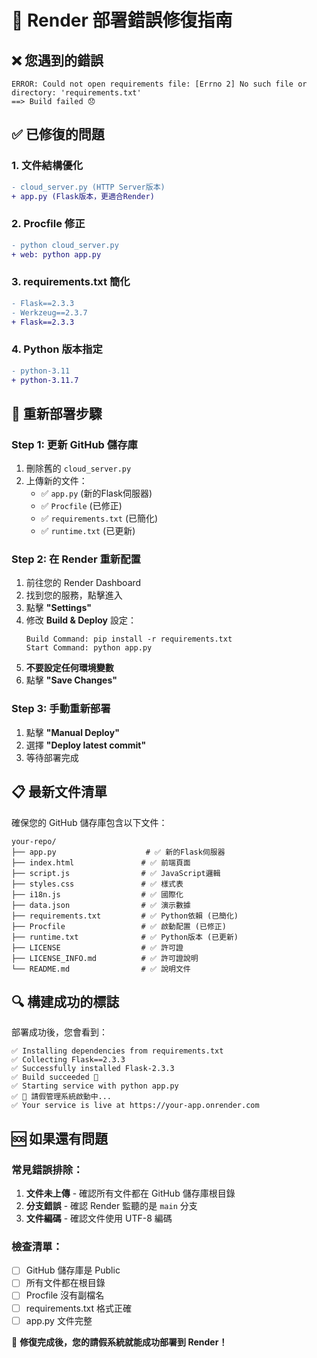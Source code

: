 # 🔧 Render 部署錯誤修復指南

## ❌ **您遇到的錯誤**
```
ERROR: Could not open requirements file: [Errno 2] No such file or directory: 'requirements.txt'
==> Build failed 😞
```

## ✅ **已修復的問題**

### 1. **文件結構優化**
```diff
- cloud_server.py (HTTP Server版本)
+ app.py (Flask版本，更適合Render)
```

### 2. **Procfile 修正**
```diff
- python cloud_server.py
+ web: python app.py
```

### 3. **requirements.txt 簡化**
```diff
- Flask==2.3.3
- Werkzeug==2.3.7
+ Flask==2.3.3
```

### 4. **Python 版本指定**
```diff
- python-3.11
+ python-3.11.7
```

## 🚀 **重新部署步驟**

### **Step 1: 更新 GitHub 儲存庫**
1. 刪除舊的 `cloud_server.py`
2. 上傳新的文件：
   - ✅ `app.py` (新的Flask伺服器)
   - ✅ `Procfile` (已修正)
   - ✅ `requirements.txt` (已簡化)
   - ✅ `runtime.txt` (已更新)

### **Step 2: 在 Render 重新配置**
1. 前往您的 Render Dashboard
2. 找到您的服務，點擊進入
3. 點擊 **"Settings"**
4. 修改 **Build & Deploy** 設定：
   ```
   Build Command: pip install -r requirements.txt
   Start Command: python app.py
   ```
5. **不要設定任何環境變數**
6. 點擊 **"Save Changes"**

### **Step 3: 手動重新部署**
1. 點擊 **"Manual Deploy"**
2. 選擇 **"Deploy latest commit"**
3. 等待部署完成

## 📋 **最新文件清單**

確保您的 GitHub 儲存庫包含以下文件：

```
your-repo/
├── app.py                    # ✅ 新的Flask伺服器
├── index.html               # ✅ 前端頁面
├── script.js                # ✅ JavaScript邏輯
├── styles.css               # ✅ 樣式表
├── i18n.js                  # ✅ 國際化
├── data.json                # ✅ 演示數據
├── requirements.txt         # ✅ Python依賴 (已簡化)
├── Procfile                 # ✅ 啟動配置 (已修正)
├── runtime.txt              # ✅ Python版本 (已更新)
├── LICENSE                  # ✅ 許可證
├── LICENSE_INFO.md          # ✅ 許可證說明
└── README.md                # ✅ 說明文件
```

## 🔍 **構建成功的標誌**

部署成功後，您會看到：
```
✅ Installing dependencies from requirements.txt
✅ Collecting Flask==2.3.3
✅ Successfully installed Flask-2.3.3
✅ Build succeeded 🎉
✅ Starting service with python app.py
✅ 🚀 請假管理系統啟動中...
✅ Your service is live at https://your-app.onrender.com
```

## 🆘 **如果還有問題**

### 常見錯誤排除：
1. **文件未上傳** - 確認所有文件都在 GitHub 儲存庫根目錄
2. **分支錯誤** - 確認 Render 監聽的是 `main` 分支
3. **文件編碼** - 確認文件使用 UTF-8 編碼

### 檢查清單：
- [ ] GitHub 儲存庫是 Public
- [ ] 所有文件都在根目錄
- [ ] Procfile 沒有副檔名
- [ ] requirements.txt 格式正確
- [ ] app.py 文件完整

🎯 **修復完成後，您的請假系統就能成功部署到 Render！**
